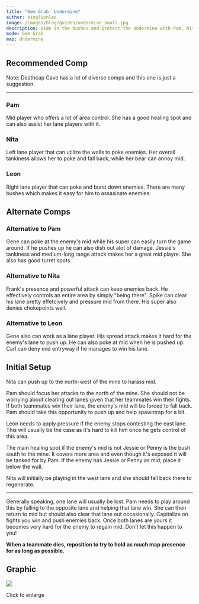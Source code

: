 ```yaml
---
title: "Gem Grab: Undermine"
author: kinglionleo
image: /images/blog/guides/undermine_small.jpg
description: Hide in the bushes and protect the Undermine with Pam, Nita and Leon.
mode: Gem Grab
map: Undermine
---
```


Recommended Comp
---

Note: Deathcap Cave has a lot of diverse comps and this one is just a suggestion.

---

### Pam

<media-img path="/brawlers/pam/avatar" size="96" clazz="h-16 float-right p-2"></media-img>

Mid player who offers a lot of area control. She has a good healing spot and can also assist her lane players with it.

### Nita

<media-img path="/brawlers/nita/avatar" size="96" clazz="h-16 float-right p-2"></media-img>

Left lane player that can utilize the walls to poke enemies. Her overall tankiness allows her to poke and fall back, while her bear can annoy mid.

### Leon

<media-img path="/brawlers/leon/avatar" size="96" clazz="h-16 float-right p-2"></media-img>

Right lane player that can poke and burst down enemies. There are many bushes which makes it easy for him to assasinate enemies.

Alternate Comps
---

### Alternative to Pam

<media-img path="/brawlers/gene/avatar" size="60" clazz="h-10 float-right p-2"></media-img>

<media-img path="/brawlers/jessie/avatar" size="60" clazz="h-10 float-right p-2"></media-img>

Gene can poke at the enemy's mid while his super can easily turn the game around. If he pushes up he can also dish out alot of damage.
Jessie's tankiness and medium-long range attack makes her a great mid playre. She also has good turret spots.

### Alternative to Nita

<media-img path="/brawlers/frank/avatar" size="60" clazz="h-10 float-right p-2"></media-img>

<media-img path="/brawlers/spike/avatar" size="60" clazz="h-10 float-right p-2"></media-img>

Frank's presence and powerful attack can keep enemies back. He effectively controls an entire area by simply "being there".
Spike can clear his lane pretty effetcively and pressure mid from there. His super also denies chokepoints well.

### Alternative to Leon

<media-img path="/brawlers/gene/avatar" size="60" clazz="h-10 float-right p-2"></media-img>

<media-img path="/brawlers/carl/avatar" size="60" clazz="h-10 float-right p-2"></media-img>

Gene also can work as a lane player. His spread attack makes it hard for the enemy's lane to push up. He can also poke at mid when he is pushed up.
Carl can deny mid entryway if he manages to win his lane.

Initial Setup
---

Nita can push up to the north-west of the mine to harass mid.

Pam should focus her attacks to the north of the mine. She should not be worrying about clearing out lanes given that her teammates win their fights.
If both teammates win their lane, the enemy's mid will be forced to fall back. Pam should take this opportunity to push up and help spawntrap for a bit.

Leon needs to apply pressure if the enemy stops contesting the east lane. This will usually be the case as it's hard to kill him once he gets control of this area.

The main healing spot if the enemy's mid is not Jessie or Penny is the bush south to the mine. It covers more area and even though it's exposed it will be tanked for by Pam. If the enemy has Jessie or Penny as mid, place it below the wall.

Nita will initially be playing in the west lane and she should fall back there to regenerate.

---

Generally speaking, one lane will usually be lost. Pam needs to play around this by falling to the opposite lane and helping that lane win. She can then return to mid but should also clear that lane out occasionally. Capitalize on fights you win and push enemies back. Once both lanes are yours it becomes very hard for the enemy to regain mid. Don't let this happen to you!

**When a teammate dies, reposition to try to hold as much map presence for as long as possible.**

Graphic
---

<img class="lightbox" src="/images/blog/guides/undermine.jpg">

Click to enlarge
